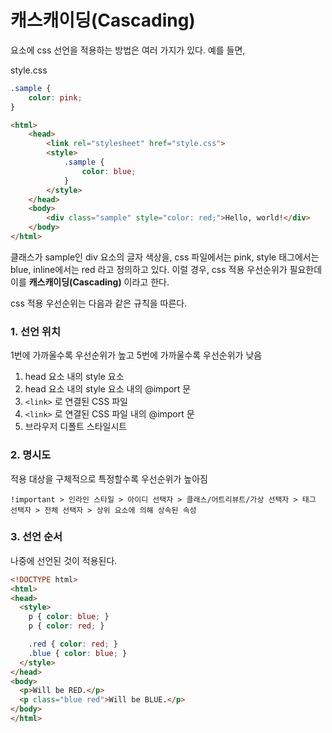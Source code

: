 # 캐스캐이딩(Cascading)
요소에 css 선언을 적용하는 방법은 여러 가지가 있다. 예를 들면,

style.css
```css
.sample {
    color: pink;
}
```
```html
<html>
    <head>
        <link rel="stylesheet" href="style.css">
        <style>
            .sample {
                color: blue;
            }
        </style>
    </head>
    <body>
        <div class="sample" style="color: red;">Hello, world!</div>
    </body>
</html>
```
클래스가 sample인 div 요소의 글자 색상을, css 파일에서는 pink, style 태그에서는 blue, inline에서는 red 라고 정의하고 있다.
이럴 경우, css 적용 우선순위가 필요한데 이를 <b>캐스캐이딩(Cascading)</b> 이라고 한다.

css 적용 우선순위는 다음과 같은 규칙을 따른다.
### 1. 선언 위치
1번에 가까울수록 우선순위가 높고 5번에 가까울수록 우선순위가 낮음
1. head 요소 내의 style 요소
2. head 요소 내의 style 요소 내의 @import 문
3. `<link>` 로 연결된 CSS 파일
4. `<link>` 로 연결된 CSS 파일 내의 @import 문
5. 브라우저 디폴트 스타일시트


### 2. 명시도
적용 대상을 구체적으로 특정할수록 우선순위가 높아짐
```
!important > 인라인 스타일 > 아이디 선택자 > 클래스/어트리뷰트/가상 선택자 > 태그 선택자 > 전체 선택자 > 상위 요소에 의해 상속된 속성
```

### 3. 선언 순서
나중에 선언된 것이 적용된다.
```html
<!DOCTYPE html>
<html>
<head>
  <style>
    p { color: blue; }
    p { color: red; }

    .red { color: red; }
    .blue { color: blue; }
  </style>
</head>
<body>
  <p>Will be RED.</p>
  <p class="blue red">Will be BLUE.</p>
</body>
</html>
```